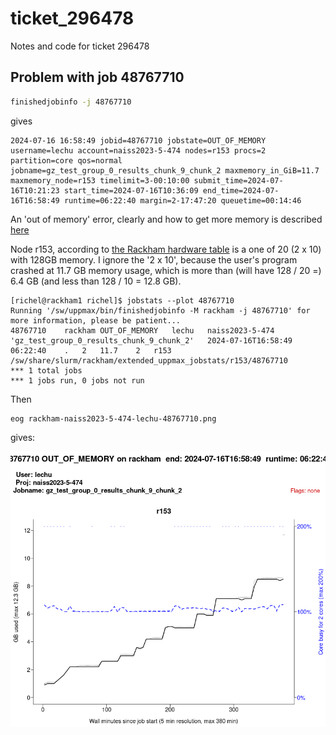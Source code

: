 # ticket_296478

Notes and code for ticket 296478

## Problem with job 48767710

```bash
finishedjobinfo -j 48767710
```

gives

```
2024-07-16 16:58:49 jobid=48767710 jobstate=OUT_OF_MEMORY username=lechu account=naiss2023-5-474 nodes=r153 procs=2 partition=core qos=normal jobname=gz_test_group_0_results_chunk_9_chunk_2 maxmemory_in_GiB=11.7 maxmemory_node=r153 timelimit=3-00:10:00 submit_time=2024-07-16T10:21:23 start_time=2024-07-16T10:36:09 end_time=2024-07-16T16:58:49 runtime=06:22:40 margin=2-17:47:20 queuetime=00:14:46
```

An 'out of memory' error, clearly and how to get more memory is described [here](https://docs.uppmax.uu.se/cluster_guides/slurm/#more-memory)

Node r153, according to [the Rackham hardware table](https://docs.uppmax.uu.se/hardware/clusters/rackham/#rackham-hardware)
is a one of 20 (2 x 10) with 128GB memory. 
I ignore the '2 x 10', because the user's program crashed at 11.7 GB memory usage,
which is more than (will have 128 / 20 =) 6.4 GB (and less than 128 / 10 = 12.8 GB).

```
[richel@rackham1 richel]$ jobstats --plot 48767710
Running '/sw/uppmax/bin/finishedjobinfo -M rackham -j 48767710' for more information, please be patient...
48767710	rackham	OUT_OF_MEMORY	lechu	naiss2023-5-474	'gz_test_group_0_results_chunk_9_chunk_2'	2024-07-16T16:58:49	06:22:40	.	2	11.7	2	r153	/sw/share/slurm/rackham/extended_uppmax_jobstats/r153/48767710
*** 1 total jobs
*** 1 jobs run, 0 jobs not run
```

Then

```
eog rackham-naiss2023-5-474-lechu-48767710.png
```

gives:

![jobstats of the job](rackham-naiss2023-5-474-lechu-48767710.png)